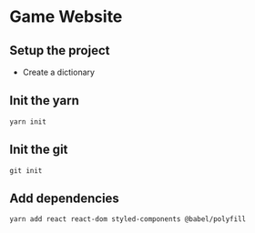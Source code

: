 # Game Website

## Setup the project

- Create a dictionary

## Init the yarn
```
yarn init
```

## Init the git
```
git init
```

## Add dependencies
```
yarn add react react-dom styled-components @babel/polyfill
```
